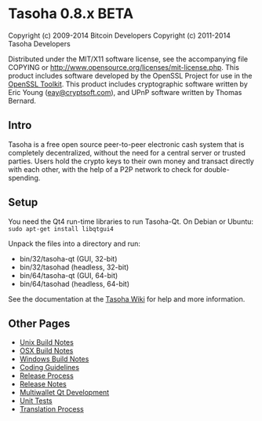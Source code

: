 Tasoha 0.8.x BETA
====================

Copyright (c) 2009-2014 Bitcoin Developers
Copyright (c) 2011-2014 Tasoha Developers

Distributed under the MIT/X11 software license, see the accompanying
file COPYING or http://www.opensource.org/licenses/mit-license.php.
This product includes software developed by the OpenSSL Project for use in the [OpenSSL Toolkit](http://www.openssl.org/). This product includes
cryptographic software written by Eric Young ([eay@cryptsoft.com](mailto:eay@cryptsoft.com)), and UPnP software written by Thomas Bernard.


Intro
---------------------
Tasoha is a free open source peer-to-peer electronic cash system that is
completely decentralized, without the need for a central server or trusted
parties.  Users hold the crypto keys to their own money and transact directly
with each other, with the help of a P2P network to check for double-spending.


Setup
---------------------
You need the Qt4 run-time libraries to run Tasoha-Qt. On Debian or Ubuntu:
	`sudo apt-get install libqtgui4`

Unpack the files into a directory and run:

- bin/32/tasoha-qt (GUI, 32-bit)
- bin/32/tasohad (headless, 32-bit)
- bin/64/tasoha-qt (GUI, 64-bit)
- bin/64/tasohad (headless, 64-bit)

See the documentation at the [Tasoha Wiki](http://tasoha.info)
for help and more information.


Other Pages
---------------------
- [Unix Build Notes](build-unix.md)
- [OSX Build Notes](build-osx.md)
- [Windows Build Notes](build-msw.md)
- [Coding Guidelines](coding.md)
- [Release Process](release-process.md)
- [Release Notes](release-notes.md)
- [Multiwallet Qt Development](multiwallet-qt.md)
- [Unit Tests](unit-tests.md)
- [Translation Process](translation_process.md)
